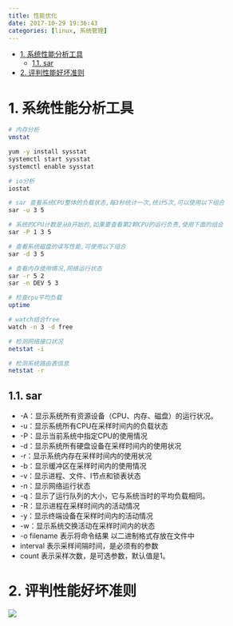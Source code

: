 ```yaml
---
title: 性能优化
date: 2017-10-29 19:36:43
categories: [linux, 系统管理]
---
```


<!-- TOC -->

- [1. 系统性能分析工具](#1-系统性能分析工具)
    - [1.1. sar](#11-sar)
- [2. 评判性能好坏准则](#2-评判性能好坏准则)

<!-- /TOC -->


<a id="markdown-1-系统性能分析工具" name="1-系统性能分析工具"></a>
# 1. 系统性能分析工具

```bash
# 内存分析
vmstat

yum -y install sysstat
systemctl start sysstat 
systemctl enable sysstat

# io分析
iostat

# sar 查看系统CPU整体的负载状态,每3秒统计一次,统计5次,可以使用以下组合
sar -u 3 5

# 系统的CPU计数是从0开始的,如果要查看第2颗CPU的运行负责,使用下面的组合
sar -P 1 3 5

# 查看系统磁盘的读写性能,可使用以下组合
sar -d 3 5

# 查看内存使用情况,网络运行状态
sar -r 5 2
sar -n DEV 5 3

# 检查cpu平均负载
uptime

# watch结合free
watch -n 3 -d free

# 检测网络接口状况
netstat -i

# 检测系统路由表信息
netstat -r
```

<a id="markdown-11-sar" name="11-sar"></a>
## 1.1. sar

* -A：显示系统所有资源设备（CPU、内存、磁盘）的运行状况。
* -u：显示系统所有CPU在采样时间内的负载状态
* -P：显示当前系统中指定CPU的使用情况
* -d：显示系统所有硬盘设备在采样时间内的使用状况
* -r：显示系统内存在采样时间内的使用状况
* -b：显示缓冲区在采样时间内的使用情况
* -v：显示进程、文件、I节点和锁表状态
* -n：显示网络运行状态
* -q：显示了运行队列的大小，它与系统当时的平均负载相同。
* -R：显示进程在采样时间内的活动情况
* -y：显示终端设备在采样时间内的活动情况
* -w：显示系统交换活动在采样时间内的状态
* -o filename 表示将命令结果 以二进制格式存放在文件中
* interval 表示采样间隔时间，是必须有的参数
* count 表示采样次数，是可选参数，默认值是1。

<a id="markdown-2-评判性能好坏准则" name="2-评判性能好坏准则"></a>
# 2. 评判性能好坏准则

![](http://ouxarji35.bkt.clouddn.com/snipaste_20171029_195046.png)
 